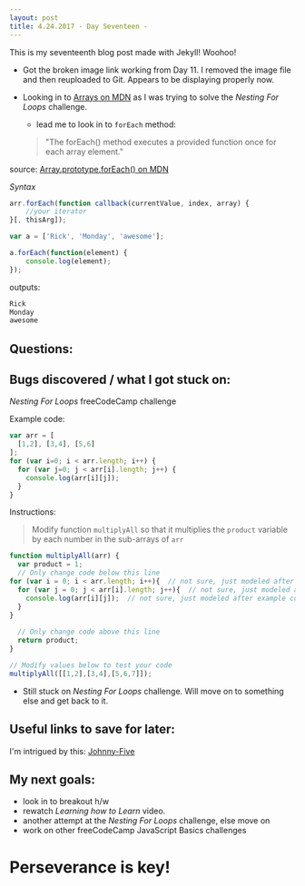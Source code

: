 ```yaml
---
layout: post
title: 4.24.2017 - Day Seventeen - 
---
```


This is my seventeenth blog post made with Jekyll! Woohoo! 

- Got the broken image link working from Day 11.  I removed the image file and then reuploaded to Git.  Appears to be displaying properly now.

- Looking in to [Arrays on MDN](https://developer.mozilla.org/en-US/docs/Web/JavaScript/Reference/Global_Objects/Array) as I was trying to solve the _Nesting For Loops_ challenge.
	* lead me to look in to `forEach` method:  
	>"The forEach() method executes a provided function once for each array element."

source:  [Array.prototype.forEach() on MDN](https://developer.mozilla.org/en-US/docs/Web/JavaScript/Reference/Global_Objects/Array/forEach)

*Syntax*
```javascript
arr.forEach(function callback(currentValue, index, array) {
    //your iterator
}[, thisArg]);
```

```javascript
var a = ['Rick', 'Monday', 'awesome'];

a.forEach(function(element) {
    console.log(element);
});
```
outputs:
```javascript
Rick
Monday
awesome
```



## Questions:



## Bugs discovered / what I got stuck on:

_Nesting For Loops_ freeCodeCamp challenge

Example code:
```javascript
var arr = [
  [1,2], [3,4], [5,6]
];
for (var i=0; i < arr.length; i++) {
  for (var j=0; j < arr[i].length; j++) {
    console.log(arr[i][j]);
  }
}
```
Instructions:
>Modify function `multiplyAll` so that it multiplies the `product` variable by each number in the sub-arrays of `arr`

```javascript
function multiplyAll(arr) {
  var product = 1;
  // Only change code below this line
for (var i = 0; i < arr.length; i++){  // not sure, just modeled after example code
  for (var j = 0; j < arr[i].length; j++){  // not sure, just modeled after example code
    console.log(arr[i][j]);  // not sure, just modeled after example code
  }
}
  
  // Only change code above this line
  return product;
}

// Modify values below to test your code
multiplyAll([[1,2],[3,4],[5,6,7]]);
```
- Still stuck on _Nesting For Loops_ challenge.  Will move on to something else and get back to it.   



## Useful links to save for later:

I'm intrigued by this: [Johnny-Five](http://johnny-five.io/) 

## My next goals:

- look in to breakout h/w
- rewatch _Learning how to Learn_ video. 
- another attempt at the _Nesting For Loops_ challenge, else move on
- work on other freeCodeCamp JavaScript Basics challenges




# Perseverance is key!







